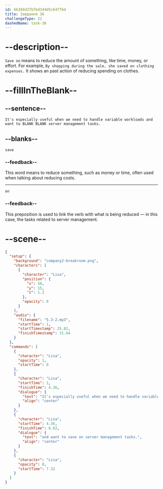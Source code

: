 ```yaml
---
id: 66384d37bfbd344d5c647fbd
title: Завдання 36
challengeType: 22
dashedName: task-36
---
```


<!-- (Audio) Lisa: It's especially useful when we need to handle variable workloads and want to save on server management tasks. -->

# --description--

`Save on` means to reduce the amount of something, like time, money, or effort. For example, `By shopping during the sale, she saved on clothing expenses.` It shows an past action of reducing spending on clothes.

# --fillInTheBlank--

## --sentence--

`It's especially useful when we need to handle variable workloads and want to BLANK BLANK server management tasks.`

## --blanks--

`save`

### --feedback--

This word means to reduce something, such as money or time, often used when talking about reducing costs.

---

`on`

### --feedback--

This preposition is used to link the verb with what is being reduced — in this case, the tasks related to server management.

# --scene--

```json
{
  "setup": {
    "background": "company2-breakroom.png",
    "characters": [
      {
        "character": "Lisa",
        "position": {
          "x": 50,
          "y": 15,
          "z": 1.2
        },
        "opacity": 0
      }
    ],
    "audio": {
      "filename": "5.3-2.mp3",
      "startTime": 1,
      "startTimestamp": 25.82,
      "finishTimestamp": 31.64
    }
  },
  "commands": [
    {
      "character": "Lisa",
      "opacity": 1,
      "startTime": 0
    },
    {
      "character": "Lisa",
      "startTime": 1,
      "finishTime": 4.36,
      "dialogue": {
        "text": "It's especially useful when we need to handle variable workloads",
        "align": "center"
      }
    },
    {
      "character": "Lisa",
      "startTime": 4.36,
      "finishTime": 6.82,
      "dialogue": {
        "text": "and want to save on server management tasks.",
        "align": "center"
      }
    },
    {
      "character": "Lisa",
      "opacity": 0,
      "startTime": 7.32
    }
  ]
}
```
